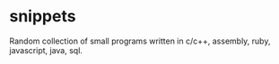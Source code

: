 snippets
========

Random collection of small programs written in c/c++, assembly, ruby, javascript, java, sql.
